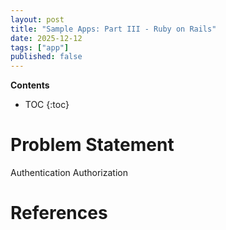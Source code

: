 ```yaml
---
layout: post
title: "Sample Apps: Part III - Ruby on Rails"
date: 2025-12-12
tags: ["app"]
published: false
---
```


**Contents**
* TOC
{:toc}

# Problem Statement

Authentication
Authorization



# References

[^1]: []()